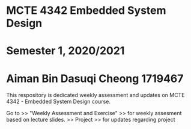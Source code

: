 # MCTE 4342 Embedded System Design
# Semester 1, 2020/2021
# Aiman Bin Dasuqi Cheong 1719467

This respository is dedicated weekly assessment and updates on MCTE 4342 - Embedded System Design course. 

Go to 	>> "Weekly Assessment and Exercise" 	>> for weekly assesment based on lecture slides.
	>> Project 				>> for updates regarding project
